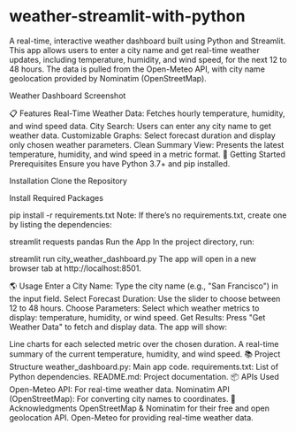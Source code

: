 # weather-streamlit-with-python
A real-time, interactive weather dashboard built using Python and Streamlit. This app allows users to enter a city name and get real-time weather updates, including temperature, humidity, and wind speed, for the next 12 to 48 hours. The data is pulled from the Open-Meteo API, with city name geolocation provided by Nominatim (OpenStreetMap).

Weather Dashboard Screenshot

📋 Features
Real-Time Weather Data: Fetches hourly temperature, humidity, and wind speed data.
City Search: Users can enter any city name to get weather data.
Customizable Graphs: Select forecast duration and display only chosen weather parameters.
Clean Summary View: Presents the latest temperature, humidity, and wind speed in a metric format.
🚀 Getting Started
Prerequisites
Ensure you have Python 3.7+ and pip installed.

Installation
Clone the Repository


Install Required Packages

pip install -r requirements.txt
Note: If there’s no requirements.txt, create one by listing the dependencies:

streamlit
requests
pandas
Run the App
In the project directory, run:

streamlit run city_weather_dashboard.py
The app will open in a new browser tab at http://localhost:8501.

🌎 Usage
Enter a City Name: Type the city name (e.g., "San Francisco") in the input field.
Select Forecast Duration: Use the slider to choose between 12 to 48 hours.
Choose Parameters: Select which weather metrics to display: temperature, humidity, or wind speed.
Get Results: Press "Get Weather Data" to fetch and display data.
The app will show:

Line charts for each selected metric over the chosen duration.
A real-time summary of the current temperature, humidity, and wind speed.
📚 Project Structure
weather_dashboard.py: Main app code.
requirements.txt: List of Python dependencies.
README.md: Project documentation.
📦 APIs Used
Open-Meteo API: For real-time weather data.
Nominatim API (OpenStreetMap): For converting city names to coordinates.
🎉 Acknowledgments
OpenStreetMap & Nominatim for their free and open geolocation API.
Open-Meteo for providing real-time weather data.
